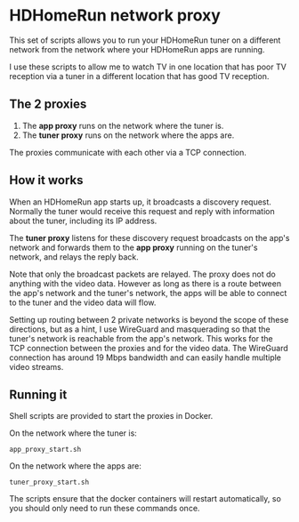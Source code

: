 # HDHomeRun network proxy
This set of scripts allows you to run your HDHomeRun tuner
on a different network from the network where your HDHomeRun apps
are running.

I use these scripts to allow me to watch TV in one location that
has poor TV reception via a tuner in a different location that has
good TV reception.

## The 2 proxies
1. The **app proxy** runs on the network where the tuner is.
2. The **tuner proxy** runs on the network where the apps are.

The proxies communicate with each other via a TCP connection.

## How it works
When an HDHomeRun app starts up, it broadcasts a discovery request. Normally
the tuner would receive this request and reply with information about the
tuner, including its IP address.

The **tuner proxy** listens for these discovery request broadcasts on the app's
network and forwards them to the **app proxy** running on the tuner's network, and
relays the reply back.

Note that only the broadcast packets are relayed. The proxy does not do anything
with the video data. However as long as there is a route between the app's network
and the tuner's network, the apps will be able to connect to the tuner and the video
data will flow.

Setting up routing between 2 private networks is beyond the scope of these
directions, but as a hint, I use WireGuard and masquerading so that the
tuner's network is reachable from the app's network. This works for the TCP
connection between the proxies and for the video data. The WireGuard connection
has around 19 Mbps bandwidth and can easily handle multiple video streams.

## Running it
Shell scripts are provided to start the proxies in Docker.

On the network where the tuner is:

```
app_proxy_start.sh
```

On the network where the apps are:
```
tuner_proxy_start.sh
```

The scripts ensure that the docker containers will restart automatically, so you should only need to run these commands once.

